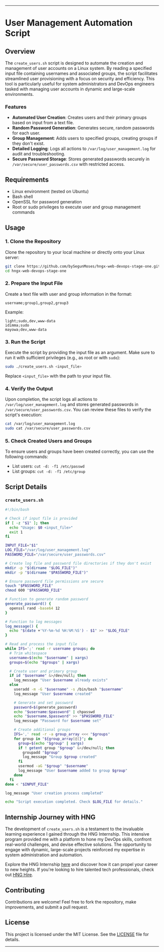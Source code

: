 
---

# User Management Automation Script

## Overview

The `create_users.sh` script is designed to automate the creation and management of user accounts on a Linux system. By reading a specified input file containing usernames and associated groups, the script facilitates streamlined user provisioning with a focus on security and efficiency. This tool is particularly useful for system administrators and DevOps engineers tasked with managing user accounts in dynamic and large-scale environments.

### Features

- **Automated User Creation**: Creates users and their primary groups based on input from a text file.
- **Random Password Generation**: Generates secure, random passwords for each user.
- **Group Management**: Adds users to specified groups, creating groups if they don't exist.
- **Detailed Logging**: Logs all actions to `/var/log/user_management.log` for audit and troubleshooting.
- **Secure Password Storage**: Stores generated passwords securely in `/var/secure/user_passwords.csv` with restricted access.

## Requirements

- Linux environment (tested on Ubuntu)
- Bash shell
- OpenSSL for password generation
- Root or sudo privileges to execute user and group management commands

## Usage

### 1. Clone the Repository

Clone the repository to your local machine or directly onto your Linux server:

```bash
git clone https://github.com/bySegunMoses/hngx-web-devops-stage-one.git
cd hngx-web-devops-stage-one
```

### 2. Prepare the Input File

Create a text file with user and group information in the format:

```plaintext
username;group1,group2,group3
```

Example:

```plaintext
light;sudo,dev,www-data
idimma;sudo
mayowa;dev,www-data
```

### 3. Run the Script

Execute the script by providing the input file as an argument. Make sure to run it with sufficient privileges (e.g., as root or with `sudo`):

```bash
sudo ./create_users.sh <input_file>
```

Replace `<input_file>` with the path to your input file.

### 4. Verify the Output

Upon completion, the script logs all actions to `/var/log/user_management.log` and stores generated passwords in `/var/secure/user_passwords.csv`. You can review these files to verify the script's execution:

```bash
cat /var/log/user_management.log
sudo cat /var/secure/user_passwords.csv
```

### 5. Check Created Users and Groups

To ensure users and groups have been created correctly, you can use the following commands:

- List users: `cut -d: -f1 /etc/passwd`
- List groups: `cut -d: -f1 /etc/group`

## Script Details

### `create_users.sh`

```bash
#!/bin/bash

# Check if input file is provided
if [ -z "$1" ]; then
  echo "Usage: $0 <input_file>"
  exit 1
fi

INPUT_FILE="$1"
LOG_FILE="/var/log/user_management.log"
PASSWORD_FILE="/var/secure/user_passwords.csv"

# Create log file and password file directories if they don't exist
mkdir -p "$(dirname "$LOG_FILE")"
mkdir -p "$(dirname "$PASSWORD_FILE")"

# Ensure password file permissions are secure
touch "$PASSWORD_FILE"
chmod 600 "$PASSWORD_FILE"

# Function to generate random password
generate_password() {
  openssl rand -base64 12
}

# Function to log messages
log_message() {
  echo "$(date +'%Y-%m-%d %H:%M:%S') - $1" >> "$LOG_FILE"
}

# Read and process the input file
while IFS=';' read -r username groups; do
  # Trim whitespace
  username=$(echo "$username" | xargs)
  groups=$(echo "$groups" | xargs)

  # Create user and primary group
  if id "$username" &>/dev/null; then
    log_message "User $username already exists"
  else
    useradd -m -G "$username" -s /bin/bash "$username"
    log_message "User $username created"

    # Generate and set password
    password=$(generate_password)
    echo "$username:$password" | chpasswd
    echo "$username,$password" >> "$PASSWORD_FILE"
    log_message "Password for $username set"

    # Create additional groups
    IFS=',' read -r -a group_array <<< "$groups"
    for group in "${group_array[@]}"; do
      group=$(echo "$group" | xargs)
      if ! getent group "$group" &>/dev/null; then
        groupadd "$group"
        log_message "Group $group created"
      fi
      usermod -aG "$group" "$username"
      log_message "User $username added to group $group"
    done
  fi
done < "$INPUT_FILE"

log_message "User creation process completed"

echo "Script execution completed. Check $LOG_FILE for details."
```

## Internship Journey with HNG

The development of `create_users.sh` is a testament to the invaluable learning experience I gained through the HNG Internship. This intensive program provided me with a platform to hone my DevOps skills, confront real-world challenges, and devise effective solutions. The opportunity to engage with dynamic, large-scale projects reinforced my expertise in system administration and automation.

Explore the HNG Internship [here](https://hng.tech/internship) and discover how it can propel your career to new heights. If you're looking to hire talented tech professionals, check out [HNG Hire](https://hng.tech/hire).

## Contributing

Contributions are welcome! Feel free to fork the repository, make improvements, and submit a pull request.

## License

This project is licensed under the MIT License. See the [LICENSE](LICENSE) file for details.

---
